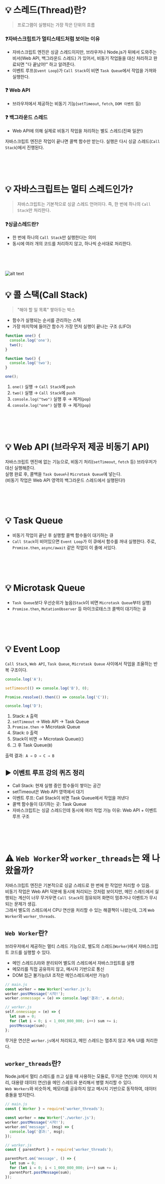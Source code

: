 # 💡 스레드(Thread)란?

> 프로그램이 실행되는 가장 작은 단위의 흐름

### ❓자바스크립트가 멀티스테드처럼 보이는 이유

- 자바스크립트 엔진은 싱글 스레드이지만, 브라우저나 Node.js가 뒤에서 도와주는 비서(Web API, 백그라운드 스레드) 가 있어서, 비동기 작업들을 대신 처리하고 완료되면 "다 끝났어!" 하고 알려준다.
- 이벤트 루프(`Event Loop`)가 `Call Stack`이 비면 `Task Queue`에서 작업을 가져와 실행한다.

### ❓ Web API

- 브라우저에서 제공하는 비동기 기능(`setTimeout`, `fetch`, `DOM 이벤트` 등)

### ❓ 백그라운드 스레드

- Web API에 의해 실제로 비동기 작업을 처리하는 별도 스레드(진짜 일꾼!)

자바스크립트 엔진은 작업이 끝나면 콜백 함수만 받는다. 실행은 다시 싱글 스레드(`Call Stack`)에서 진행된다.

<br />
<br />
<br />

# 💡 자바스크립트는 멀티 스레드인가?

> 자바스크립트는 기본적으로 싱글 스레드 언어이다. 즉, 한 번에 하나의 `Call Stack`만 처리한다.

### ❓싱글스레드란?

- 한 번에 하나의 `Call Stack`만 실행한다는 의미
- 동시에 여러 개의 코드를 처리하지 않고, 하나씩 순서대로 처리한다.

<br />
<br />
<br />

![alt text](image.png)

# 💡 콜 스택(Call Stack)

> "해야 할 일 목록" 쌓아두는 박스

- 함수가 실행되는 순서를 관리하는 스택
- 가장 마지막에 들어간 함수가 가장 먼저 실행이 끝나는 구조 (LIFO)

```javascript
function one() {
  console.log('one');
  two();
}

function two() {
  console.log('two');
}

one();
```

1. `one()` 실행 → `Call Stack`에 `push`
2. `two()` 실행 → `Call Stack`에 `push`
3. `console.log("two")` 실행 후 → 제거(`pop`)
4. `console.log("one")` 실행 후 → 제거(`pop`)

<br />
<br />
<br />

# 💡 Web API (브라우저 제공 비동기 API)

자바스크립트 엔진에 없는 기능으로, 비동기 처리(`setTimeout`, `fetch` 등) 브라우저가 대신 실행해준다.<br/>
실행 완료 후, 콜백을 `Task Queue`나 `Microtask Queue`에 넣는다.<br/>
(비동기 작업은 Web API 영역의 백그라운드 스레드에서 실행된다!)

<br />
<br />
<br />

# 💡 Task Queue

- 비동기 작업이 끝난 후 실행할 콜백 함수들이 대기하는 큐
- `Call Stack`이 비어있으면 `Event Loop`가 이 큐에서 함수를 꺼내 실행한다. 주로, `Promise.then`, `async/await` 같은 작업이 이 줄에 서있다.

<br />
<br />
<br />

# 💡 Microtask Queue

- `Task Queue`보다 우선순위가 높음(`Stack`이 비면 `Microtask Queue`부터 실행)
- `Promise.then`, `MutationObserver` 등 마이크로태스크 콜백이 대기하는 큐

<br />
<br />
<br />

# 💡 Event Loop

`Call Stack`, `Web API`, `Task Queue`, `Microtask Queue` 사이에서 작업을 조율하는 반복 구조이다.

```javascript
console.log('A');

setTimeout(() => console.log('B'), 0);

Promise.resolve().then(() => console.log('C'));

console.log('D');
```

1. Stack: `A` 출력
2. `setTimeout` → Web API → Task Queue
3. `Promise.then` → Microtask Queue
4. Stack: `D` 출력
5. Stack이 비면 → Microtask Queue(`C`)
6. 그 후 Task Queue(`B`)

출력 결과:` A → D → C → B`

## ▶️ 이벤트 루프 강의 퀴즈 정리

- Call Stack: 현재 실행 중인 함수들이 쌓이는 공간
- setTimeout은 Web API 영역에서 대기
- 이벤트 루프: Call Stack이 비면 Task Queue에서 작업을 꺼낸다
- 콜백 함수들이 대기하는 곳: Task Queue
- 자바스크립트는 싱글 스레드인데 동시에 여러 작업 가능 이유: Web API + 이벤트 루프 구조

<br />
<br />
<br />

# ⚠️ `Web Worker`와 `worker_threads`는 왜 나왔을까?

자바스크립트 엔진은 기본적으로 싱글 스레드로 한 번에 한 작업만 처리할 수 있음.<br />
비동기 작업은 Web API 덕분에 동시에 처리되는 것처럼 보이지만, 메인 스레드에서 실행되는 계산이 너무 무거우면 `Call Stack`이 점유되어 화면이 멈추거나 이벤트가 무시되는 문제가 생김.<br />
그래서 별도의 스레드에서 CPU 연산을 처리할 수 있는 해결책이 나왔는데, 그게 `Web Worker`와 `worker_threads`.

## `Web Worker`란?

브라우저에서 제공하는 멀티 스레드 기능으로, 별도의 스레드(`Worker`)에서 자바스크립트 코드를 실행할 수 있다.

- 메인 스레드(UI)와 분리되어 별도의 스레드에서 자바스크립트를 실행
- 메모리를 직접 공유하지 않고, 메시지 기반으로 통신
- DOM 접근 불가능(UI 조작은 메인스레드에서만 가능!)

```javascript
// main.js
const worker = new Worker('worker.js');
worker.postMessage('시작!');
worker.onmessage = (e) => console.log('결과:', e.data);
```

```javascript
// worker.js
self.onmessage = (e) => {
  let sum = 0;
  for (let i = 0; i < 1_000_000_000; i++) sum += i;
  postMessage(sum);
};
```

무거운 연산은 `worker.js`에서 처리되고, 메인 스레드는 멈추지 않고 계속 UI를 처리한다.

## `worker_threads`란?

Node.js에서 멀티 스레드를 쓰고 싶을 때 사용하는 모듈로, 무거운 연산(예: 이미지 처리, 대용량 데이터 연산)을 메인 스레드와 분리해서 병렬 처리할 수 있다.<br />
`Web Workers`와 비슷하게, 메모리를 공유하지 않고 메시지 기반으로 동작하여, 데이터 충돌을 방지한다.

```javascript
// main.js
const { Worker } = require('worker_threads');

const worker = new Worker('./worker.js');
worker.postMessage('시작!');
worker.on('message', (msg) => {
  console.log('결과:', msg);
});
```

```javascript
// worker.js
const { parentPort } = require('worker_threads');

parentPort.on('message', () => {
  let sum = 0;
  for (let i = 0; i < 1_000_000_000; i++) sum += i;
  parentPort.postMessage(sum);
});
```

<br />
<br />
<br />

# 💡 자바스크립트 스코프

> 스코프(Scope)란 변수에 접근할 수 있는 범위를 의미한다.

| 종류                      | 설명                               |
| ------------------------- | ---------------------------------- |
| 전역 스코프(Global Scope) | 어디서든 접근 가능한 범위          |
| 지역 스코프(Local Scope)  | 함수나 블록 내부에서만 유효한 범위 |

```javascript
let globalVar = '전역';

function example() {
  let localVar = '지역';
  console.log(globalVar); // 접근 가능
  console.log(localVar); // 접근 가능
}

console.log(globalVar); // 접근 가능
console.log(localVar); // 접근 불가 - 오류(스코프 밖)
```

<br />
<br />
<br />

# 💡 실행 컨텍스트(Execution Context)

코드 실행에 필요한 정보를 담고 있는 객체로, 함수가 실행될 때 `Call Stack`에 쌓이고, 스코프, `this`, 변수, 함수 선언 정보를 포함한다.

<br />
<br />
<br />

# 💡 렉시컬 환경(Lexical Environment)

> 함수가 정의될 때, 그 함수가 접근할 수 있는 변수˙함수 범위(스코프)를 기억하는 구조
>
> - Lexical(렉시컬): 코드가 작성된 위치(`어디서 정의되었는가`)
> - Environment(환경): 식별자(변수, 함수 선언)가 저장된 공간
>   즉, 어떤 함수나 블록이 `어디서 정의되었는지`에 따라 변수 접근 범위가 결정되는 것

## 특징

- 호출 위치가 아닌 정의된 위치가 기준(호출 위치❌)
- 클로저가 동작할 수 있는 이유

```javascript
function outer() {
  let count = 0;
  return function inner() {
    count++;
    console.log(count);
  };
}

const counter = outer();
counter(); // 1
counter(); // 2
```

1. `outer()` 실행 → `count = 0`, `inner` 함수 반환
2. `const counter = inner` 함수
3. `counter()` 실행 시, `inner`가 `count`를 증가시키고 출력

### ❓ 왜 함수가 끝나도 변수가 남아있을까?

- 함수 객체에는 `[[Environment]]`라는 숨겨진 프로퍼티(참조)가 있어서, 정의될 당시의 렉시컬 환경을 계속 기억하기 때문.
- 이 참고가 남아있는 한, Garbage Collector가 변수를 지우지 않음.(=메모리를 해제하지 않음)

### ❓`[[Environment]]`는 뭔데?

- 함수 객체가 내부적으로 자신이 정의될 당시의 외부 환경을 기억하기 위해 갖는 숨겨진 참조
- JS 엔진 내부에 있는 값이라 콘솔에서는 직접 볼 수는 없다.

### ❓Garbage Collector란?

더 이상 참조되지 않는 메모리를 자동으로 해제해주는 기능

### ❓return이 렉시컬 환경을 만드는가?

아니다.

- 렉시컬 환경은 함수가 정의될 때 이미 생김.
- `return`은 단지 내부 함수를 외부로 전달해서 그 환경을 외부에서도 접근 가능하게 할 뿐.
- `return` 없이도 렉시컬 환경은 존재하고 클로저도 가능.

<br />
<br />
<br />

# 💡 클로저(Closure)

> 함수가 생성될 당시의 외부 변수를 기억하고, 그 함수가 살아있는 동안 그 변수에 접근할 수 있게 하는 기능

```javascript
function outer() {
  let count = 0;
  return function inner() {
    count++;
    console.log(count);
  };
}

const counter = outer();
counter(); // 1
counter(); // 2
```

- `inner`가 `outer`의 변수 `count`를 기억 → 실행 끝나도 `count`는 살아있음.

1. `outer()` 실행 → `count = 0`
2. `inner` 함수 변환(`counter` 변수에 저장)
3. `counter()` 실행 → `count` 값 유지/증가

### ❓ 왜 outer()가 끝났는데 count가 살아있을까?

- `inner` 함수는 **outer의 렉시컬 환경(Lexical Environment)** 을 기억하고 있기 때문에, GC가 변수(`count`)를 지우지 않는다.
- **GC(가비지 컬렉터)** 가 `count`를 지우지 않는 이유: `inner` 함수가 여전히 참조 중이기 때문.

## ▶️ 특징

- 데이터 은닉(Encapsulation): `count` 변수는 `outer` 함수 바깥에서는 접근할 수 없음
- 상태 유지: `outer()`가 한 번만 실행되어도, `inner`는 `count` 값을 계속 유지하고 변경 가능

## ▶️ return 없어도 클로저는 발생

### (1) 이벤트 핸들러 안에서 클로저

```javascript
function setup() {
  let count = 0;
  document.body.addEventListener('click', function () {
    count++;
    console.log(count);
  });
}
setup();
```

- `setup()`은 return을 하지 않지만,
- 이벤트 리스너(내부 익명 함수)는 `count` 변수를 계속 참조함.
- `setup()` 함수 실행이 끝나도, **이 핸들러 함수가 살아있는 동안 count도 메모리에 남아있습니다.**

### (2) setInterval 안에서 클로저

```javascript
function startTimer() {
  let sec = 0;
  setInterval(function () {
    sec++;
    console.log(sec);
  }, 1000);
}
startTimer();
```

- `setInterval`에 넘긴 함수가 **외부 변수 sec을 참조**함.
- `startTimer()` 함수 실행이 끝나도 `sec`이 계속 살아있고, 클로저로 접근 가능함.

### (3) 내부 호출

```javascript
function outer() {
  let msg = 'Hello';
  function inner() {
    console.log(msg);
  }
  inner();
}
outer();
```

- 이 경우에는 **outer 실행이 끝나기 전**이지만, inner가 외부 스코프의 msg를 참조함.
- return은 필요하지 않음.

## ▶️ 렉시컬 환경 vs 클로저

| 구분        | 렉시컬 환경         | 클로저                                            |
| ----------- | ------------------- | ------------------------------------------------- |
| 정의시점    | 함수 정의 시        | 내부 함수가 외부 변수를 참조할 때                 |
| 역할        | 변수 접근 범위 결정 | 외부 함수 실행이 끝나도 변수를 유지               |
| return 필요 | 없음                | return 없이도 가능하지만 return 시 외부 접근 가능 |

- 렉시컬 환경: 함수가 정의될 때 결정되는 "변수를 어디서 찾을지"에 대한 정보(=변수 검색 범위)
- 클로저: 정의될 때 기억한 렉시컬 환경을 실행이 끝난 뒤에도 기억해서 사용하는 것
- return: 클로저를 밖에서도 계속 쓸 수 있게 만드는 도구일 뿐, 본질은 아님

<br />
<br />
<br />

# 💡 prototype과 객체 생성 방식 비교

## ▶️ `prototype` 이란?

- 모든 함수에 기본적으로 있는 속성
- `new`로 객체를 만들 때, 모든 인스턴스가 공유하는 부모 객체 역할(`new`로 만든 객체는 `__proto__`를 통해 생성자의 `prototype`에 연결)
- 메서드를 한 곳(`prototype`)에 정의하면 메모리를 절약할 수 있다.

### ❓`function.prototype`

- 함수에 붙어 있는 속성으로, 생성된 객체의 부모가 된다.

### ❓ `__proto__` 이건 뭔데?

- 객체가 참조하는 `prototype` 링크(실제 표준 이름은 `[[Prototype]]`)
- `prototype` 체인을 따라 메서드나 속성을 찾는 연결고리 역할

### Window 객체 예시

![window](/03.javscript/day05/window.png)

- `alert`는 `window` 객체에 정의된 함수
- `window.alert = 'a'`로 재정의하면 `alert()`을 함수로 쓸 수 없게 되는 걸 확인
- 전역 객체(`window`)와 속성/메서드 구조를 이해함

### ❓왜 `prototype`을 사용할까?

1. 메모리 절약
   - 같은 메서드를 여러 객체가 공유하므로, 매번 새로운 함수를 만들지 않아도 된다.
2. 공유/상속 구조
   - 모든 인스턴스가 동일한 동작을 공유할 때 유리하다.

## ▶️ (1) 생성자 함수 + prototype

```javascript
function Person(name) {
  this.name = name;
}
Person.prototype.sayHi = function () {
  console.log(`안녕, 나는 ${this.name}`);
};
const p1 = new Person('민제');
p1.sayHi(); // 안녕, 나는 민제
```

### ❓ 왜 메서드를 `prototype`에 넣나?

모든 인스턴스가 같은 메서드를 공유하기 위해(메모리 효율)

### ❓ 생성자 함수란?

`new` 키워드와 함께 호출되어 새로운 객체를 만들어주는 함수

## ▶️ (2) 팩토리 함수(Factory Function)

```javascript
const personObject = (name) => ({
  sayHi: () => console.log(`안녕, 나는 ${name}`),
});
personObject('민제').sayHi();
```

- `new` 없이 객체를 반환
- 클로저를 사용해 `name`을 기억
- 단점: 공유가 없어서 매번 새 메서드가 생김(상대적으로 메모리 효율 하락)
